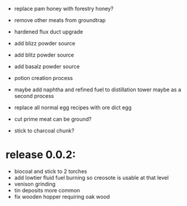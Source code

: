 
* replace pam honey with forestry honey?
* remove other meats from groundtrap
* hardened flux duct upgrade
* add blizz powder source
* add blitz powder source
* add basalz powder source
* potion creation process


* maybe add naphtha and refined fuel to distillation tower maybe as a second process
* replace all normal egg recipes with ore dict egg
* cut prime meat can be ground?
* stick to charcoal chunk?



# release 0.0.2:
* biocoal and stick to 2 torches
* add lowtier fluid fuel burning so creosote is usable at that level
* venison grinding
* tin deposits more common
* fix wooden hopper requiring oak wood
